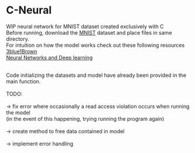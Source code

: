 # C-Neural
WIP neural network for MNIST dataset created exclusively with C <br>
Before running, download the [MNIST](http://yann.lecun.com/exdb/mnist/) dataset and place files in same directory. 
<br>
For intuition on how the model works check out these following resources 
<br>
[3blue1Brown](https://www.youtube.com/watch?v=aircAruvnKk)
<br>
[Neural Networks and Deep learning](http://neuralnetworksanddeeplearning.com/index.html)

<br>
Code initializing the datasets and model have already been provided in the main function. 
<br> 
<br> 
TODO: 
<br>
<br>
-> fix error where occasionally a read access violation occurs when running the model 
<br> 
(in the event of this happening, trying running the program again)
<br>
<br>
-> create method to free data contained in model <br>
<br>
-> implement error handling

